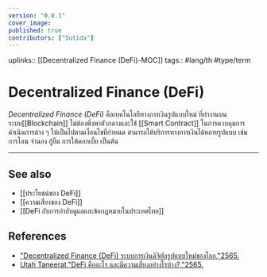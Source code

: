 ```yaml
---
version: "0.0.1"
cover_image:
published: true
contributors: ["Sutida"]
---
```

uplinks:: [[Decentralized Finance (DeFi)-MOC]]
tags:: #lang/th #type/term

# Decentralized Finance (DeFi)
*Decentralized Finance (DeFi)* คือเทคโนโลยีทางการเงินรูปแบบใหม่ ที่ทำงานบนระบบ[[Blockchain]] ไม่ต้องพึ่งพาตัวกลางและใช้ [[Smart Contract]] ในการควบคุมการดำเนินการต่าง ๆ ให้เป็นไปตามเงื่อนไขที่กำหนด สามารถให้บริการทางการเงินได้หลายรูปแบบ เช่น การโอน จำนอง กู้ยืม การให้ดอกเบี้ย เป็นต้น 

---
## See also
- [[ประโยชน์ของ DeFi]]
- [[ความเสี่ยงของ DeFi]]
- [[DeFi กับการกำกับดูแลและข้อกฎหมายในประเทศไทย]]
## References
- ["Decentralized Finance (DeFi) ระบบการเงินดิจิทัลรูปแบบใหม่ของโลก,"2565.](https://zipmex.com/th/learn/decentralized-finance-defi-explained/)
- [Utah Taneerat,"DeFi คืออะไร และมีความเสี่ยงอย่างไรบ้าง?,"2565.](https://www.bitkub.com/blog/whatisdefi-f6dc6916c9a8)
